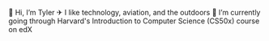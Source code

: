 👋 Hi, I’m Tyler
✈ I like technology, aviation, and the outdoors
🌱 I’m currently going through Harvard's Introduction to Computer Science (CS50x) course on edX

<!---
tyl-r/tyl-r is a ✨ special ✨ repository because its `README.md` (this file) appears on your GitHub profile.
You can click the Preview link to take a look at your changes.
--->
